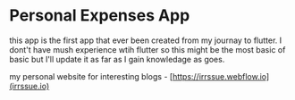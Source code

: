 # Personal Expenses App

this app is the first app that ever been created from my journay to flutter.
I dont't have mush experience wtih flutter so this might be the most basic of basic but I'll update it as far as I gain knowledage as goes. 

my personal website for interesting blogs - [https://irrssue.webflow.io](irrssue.io)